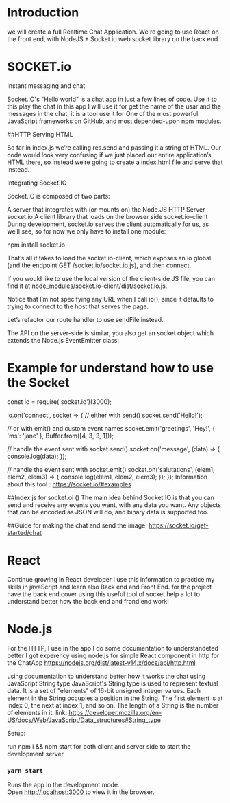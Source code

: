 # Introduction
we will create a full Realtime Chat Application. 
We're going to use React on the front end, with NodeJS + Socket.io web socket library on the back end.

# SOCKET.io

Instant messaging and chat

Socket.IO's "Hello world" is a chat app in just a few lines of code.
Use it to this play the chat in this app I will use it for get the name of the usar and the messages in the chat, it is a tool use it for One of the most powerful JavaScript frameworks on GitHub, and most depended-upon npm modules.

##HTTP 
Serving HTML

So far in index.js we’re calling res.send and passing it a string of HTML. Our code would look very confusing if we just placed our entire application’s HTML there, so instead we’re going to create a index.html file and serve that instead.


Integrating Socket.IO

Socket.IO is composed of two parts:

A server that integrates with (or mounts on) the Node.JS HTTP Server socket.io
A client library that loads on the browser side socket.io-client
During development, socket.io serves the client automatically for us, as we’ll see, so for now we only have to install one module:

npm install socket.io


That’s all it takes to load the socket.io-client, which exposes an io global (and the endpoint GET /socket.io/socket.io.js), and then connect.

If you would like to use the local version of the client-side JS file, you can find it at node_modules/socket.io-client/dist/socket.io.js.

Notice that I’m not specifying any URL when I call io(), since it defaults to trying to connect to the host that serves the page.


Let’s refactor our route handler to use sendFile instead.

The API on the server-side is similar, you also get an socket object which extends the Node.js EventEmitter class:
# Example for understand how to use the Socket
const io = require('socket.io')(3000);

io.on('connect', socket => {
  // either with send()
  socket.send('Hello!');

  // or with emit() and custom event names
  socket.emit('greetings', 'Hey!', { 'ms': 'jane' }, Buffer.from([4, 3, 3, 1]));

  // handle the event sent with socket.send()
  socket.on('message', (data) => {
    console.log(data);
  });

  // handle the event sent with socket.emit()
  socket.on('salutations', (elem1, elem2, elem3) => {
    console.log(elem1, elem2, elem3);
  });
});
Information about this tool : https://socket.io/#examples


##Index.js for socket.oi ()
The main idea behind Socket.IO is that you can send and receive any events you want, with any data you want. Any objects that can be encoded as JSON will do, and binary data is supported too.

<script src="/socket.io/socket.io.js"></script>
<script src="https://code.jquery.com/jquery-3.4.1.min.js"></script>
<script>
  $(function () {
    var socket = io();
    $('form').submit(function(e) {
      e.preventDefault(); // prevents page reloading
      socket.emit('chat message', $('#m').val());
      $('#m').val('');
      return false;
    });
  });
</script>
##Guide for making the chat and send the image.
https://socket.io/get-started/chat

# React 
Continue growing in React developer I use this information to practice my skills in javaScript and learn also Back end and Front End.
for the project have the back end cover using this useful tool of socket help a lot to understand better how the back end and frond end work!

# Node.js
For the HTTP, I use in the app I do some documentation to understandeted better I got experency using node.js for simple React component in http for the ChatApp
https://nodejs.org/dist/latest-v14.x/docs/api/http.html

using documentation to understand better how it works the chat using JavaScript
String type
JavaScript's String type is used to represent textual data. It is a set of "elements" of 16-bit unsigned integer values. Each element in the String occupies a position in the String. The first element is at index 0, the next at index 1, and so on. The length of a String is the number of elements in it.
link: https://developer.mozilla.org/en-US/docs/Web/JavaScript/Data_structures#String_type

Setup:

run npm i && npm start for both client and server side to start the development server

### `yarn start`

Runs the app in the development mode.<br />
Open [http://localhost:3000](http://localhost:3000) to view it in the browser.




